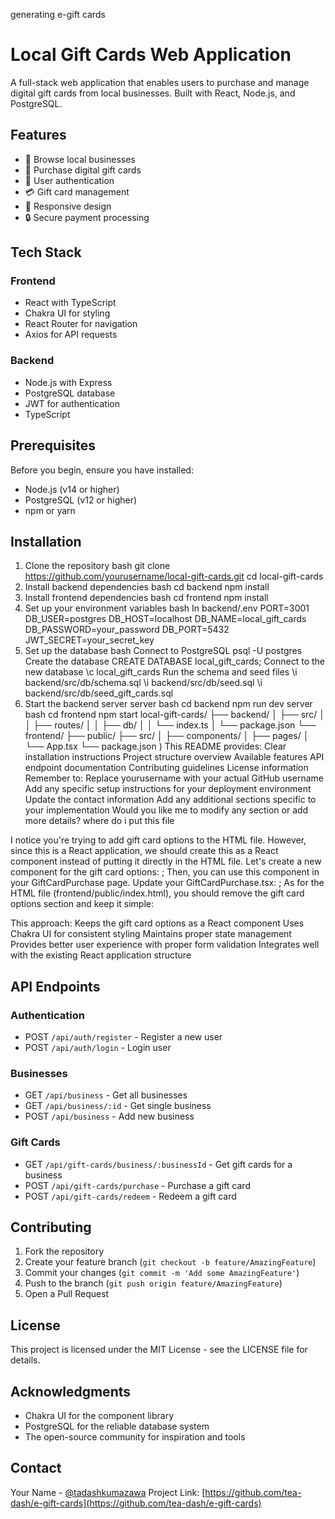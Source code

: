 generating e-gift cards 


# Local Gift Cards Web Application

A full-stack web application that enables users to purchase and manage digital gift cards from local businesses. Built with React, Node.js, and PostgreSQL.

## Features

- 🏪 Browse local businesses
- 🎁 Purchase digital gift cards
- 👤 User authentication
- 💳 Gift card management
- 📱 Responsive design
- 🔒 Secure payment processing

## Tech Stack

### Frontend
- React with TypeScript
- Chakra UI for styling
- React Router for navigation
- Axios for API requests

### Backend
- Node.js with Express
- PostgreSQL database
- JWT for authentication
- TypeScript

## Prerequisites

Before you begin, ensure you have installed:
- Node.js (v14 or higher)
- PostgreSQL (v12 or higher)
- npm or yarn

## Installation

1. Clone the repository
bash
git clone https://github.com/yourusername/local-gift-cards.git
cd local-gift-cards
2. Install backend dependencies
bash
cd backend
npm install
3. Install frontend dependencies
bash
cd frontend
npm install
4. Set up your environment variables
bash
In backend/.env
PORT=3001
DB_USER=postgres
DB_HOST=localhost
DB_NAME=local_gift_cards
DB_PASSWORD=your_password
DB_PORT=5432
JWT_SECRET=your_secret_key
5. Set up the database
bash
Connect to PostgreSQL
psql -U postgres
Create the database
CREATE DATABASE local_gift_cards;
Connect to the new database
\c local_gift_cards
Run the schema and seed files
\i backend/src/db/schema.sql
\i backend/src/db/seed.sql
\i backend/src/db/seed_gift_cards.sql
1. Start the backend server
server
bash
cd backend
npm run dev
server
bash
cd frontend
npm start
local-gift-cards/
├── backend/
│ ├── src/
│ │ ├── routes/
│ │ ├── db/
│ │ └── index.ts
│ └── package.json
└── frontend/
├── public/
├── src/
│ ├── components/
│ ├── pages/
│ └── App.tsx
└── package.json
)
This README provides:
Clear installation instructions
Project structure overview
Available features
API endpoint documentation
Contributing guidelines
License information
Remember to:
Replace yourusername with your actual GitHub username
Add any specific setup instructions for your deployment environment
Update the contact information
Add any additional sections specific to your implementation
Would you like me to modify any section or add more details?
where do i put this file

I notice you're trying to add gift card options to the HTML file. However, since this is a React application, we should create this as a React component instead of putting it directly in the HTML file.
Let's create a new component for the gift card options:
;
Then, you can use this component in your GiftCardPurchase page. Update your GiftCardPurchase.tsx:
;
As for the HTML file (frontend/public/index.html), you should remove the gift card options section and keep it simple:
>
This approach:
Keeps the gift card options as a React component
Uses Chakra UI for consistent styling
Maintains proper state management
Provides better user experience with proper form validation
Integrates well with the existing React application structure

## API Endpoints

### Authentication
- POST `/api/auth/register` - Register a new user
- POST `/api/auth/login` - Login user

### Businesses
- GET `/api/business` - Get all businesses
- GET `/api/business/:id` - Get single business
- POST `/api/business` - Add new business

### Gift Cards
- GET `/api/gift-cards/business/:businessId` - Get gift cards for a business
- POST `/api/gift-cards/purchase` - Purchase a gift card
- POST `/api/gift-cards/redeem` - Redeem a gift card

## Contributing

1. Fork the repository
2. Create your feature branch (`git checkout -b feature/AmazingFeature`)
3. Commit your changes (`git commit -m 'Add some AmazingFeature'`)
4. Push to the branch (`git push origin feature/AmazingFeature`)
5. Open a Pull Request

## License

This project is licensed under the MIT License - see the LICENSE file for details.

## Acknowledgments

- Chakra UI for the component library
- PostgreSQL for the reliable database system
- The open-source community for inspiration and tools

## Contact

Your Name - [@tadashkumazawa](https://x.com/tadashikumazawa)
Project Link: [https://github.com/tea-dash/e-gift-cards](https://github.com/tea-dash/e-gift-cards)

